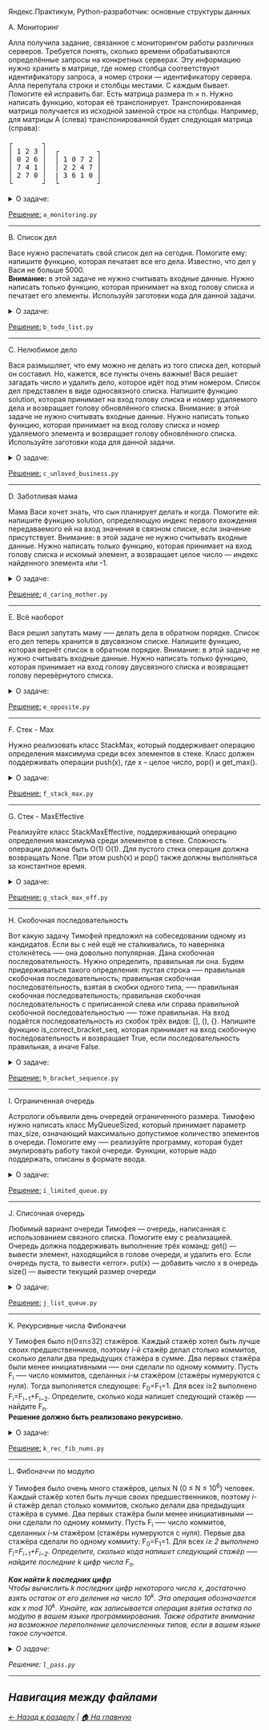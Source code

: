 Яндекс.Практикум, Python-разработчик: основные структуры данных

A. Мониторинг

Алла получила задание, связанное с мониторингом работы различных серверов. Требуется понять, сколько времени обрабатываются определённые запросы на конкретных серверах. Эту информацию нужно хранить в матрице, где номер столбца соответствуют идентификатору запроса, а номер строки — идентификатору сервера. Алла перепутала строки и столбцы местами. С каждым бывает. Помогите ей исправить баг.
Есть матрица размера m × n. Нужно написать функцию, которая её транспонирует.
Транспонированная матрица получается из исходной заменой строк на столбцы.
Например, для матрицы А (слева) транспонированной будет следующая матрица (справа):

<pre>
┌       ┐
│ 1 2 3 │  ┌         ┐
│ 0 2 6 │  │ 1 0 7 2 │
│ 7 4 1 │  │ 2 2 4 7 │
│ 2 7 0 │  | 3 6 1 0 │
└       ┘  └         ┘
</pre>


<details>
<summary>О задаче:</summary>

| Ограничение времени | 1 секунда                        |
|---------------------|----------------------------------|
| Ограничение памяти  | 64Mb                             |
| Ввод	              | стандартный ввод или input.txt   |
| Вывод	              | стандартный вывод или output.txt |
---

### Формат ввода:
В первой строке задано число n — количество строк матрицы.
Во второй строке задано m — число столбцов, m и n не превосходят 1000. В следующих n строках задана матрица. Числа в ней не превосходят по модулю 1000.
### Формат вывода:
Напечатайте транспонированную матрицу в том же формате, который задан во входных данных. Каждая строка матрицы выводится на отдельной строке, элементы разделяются пробелами.

Пример 1:

<table border="1">
  <tr>
    <th>Ввод</th>
    <th>Вывод</th>
  </tr>
  <tr>
    <td>4</td>
    <td rowspan="4">1 0 7 2<br>2 2 4 7<br>3 6 1 0</td>
  </tr>
  <tr>
    <td>3</td>
  </tr>
  <tr>
    <td>1 2 3<br>0 2 6<br>7 4 1<br>2 7 0</td>
  </tr>
</table>

Пример 2:

<table border="1">
  <tr>
    <th>Ввод</th>
    <th>Вывод</th>
  </tr>
  <tr>
    <td>9</td>
    <td rowspan="4">
      -7 5 3 9 2 -7 -3 1 -1<br>
      -1 -1 1 0 4 10 10 6 9<br>
      0 2 -8 8 5 0 -7 -7 9<br>
      -4 2 -1 -8 2 -4 10 -5 1<br>
      -9 9 -7 -1 8 -8 3 9 9
    </td>
  </tr>
  <tr>
    <td>5</td>
  </tr>
  <tr>
    <td>
      -7 -1 0 -4 -9<br>
      5 -1 2 2 9<br>
      3 1 -8 -1 -7<br>
      9 0 8 -8 -1<br>
      2 4 5 2 8<br>
      -7 10 0 -4 -8<br>
      -3 10 -7 10 3<br>
      1 6 -7 -5 9<br>
      -1 9 9 1 9
    </td>
  </tr>
</table>

</details>

[Решение:](./a_monitoring.py) `a_monitoring.py`

---

B. Список дел

Васе нужно распечатать свой список дел на сегодня. Помогите ему: напишите функцию, которая печатает все его дела. Известно, что дел у Васи не больше 5000.
<br><b>Внимание:</b> в этой задаче не нужно считывать входные данные. Нужно написать только функцию, которая принимает на вход голову списка и печатает его элементы.
Используйя заготовки кода для данной задачи.

<details>
<summary>О задаче:</summary>

| Ограничение времени | 1 секунда                        |
|---------------------|----------------------------------|
| Ограничение памяти  | 64Mb                             |
| Ввод	              | стандартный ввод или input.txt   |
| Вывод	              | стандартный вывод или output.txt |
---

### Формат ввода:
Длина списка не превосходит 5000 элементов.
Список не бывает пустым.
### Формат вывода:
Функция должна напечатать элементы списка по одному в строке.

</details>

[Решение:](./b_todo_list.py) `b_todo_list.py`

---

C. Нелюбимое дело

Вася размышляет, что ему можно не делать из того списка дел,
который он составил. Но, кажется, все пункты очень важные!
Вася решает загадать число и удалить дело,
которое идёт под этим номером.
Список дел представлен в виде односвязного списка.
Напишите функцию solution, которая принимает на вход голову списка
и номер удаляемого дела и возвращает голову обновлённого списка.
Внимание: в этой задаче не нужно считывать входные данные.
Нужно написать только функцию, которая принимает на вход голову списка
и номер удаляемого элемента и возвращает голову обновлённого списка.
Используйте заготовки кода для данной задачи.

<details>
<summary>О задаче:</summary>

| Ограничение времени | 1 секунда                        |
|---------------------|----------------------------------|
| Ограничение памяти  | 64Mb                             |
| Ввод	              | стандартный ввод или input.txt   |
| Вывод	              | стандартный вывод или output.txt |
---

### Формат ввода:
Функция принимает голову списка и индекс элемента,
который надо удалить (нумерация с нуля).
Список содержит не более 5000 элементов.
Список не бывает пустым.
### Формат вывода:
Верните голову списка, в котором удален нужный элемент.

</details>

[Решение:](./c_unloved_business.py) `c_unloved_business.py`

---

D. Заботливая мама

Мама Васи хочет знать, что сын планирует делать и когда.
Помогите ей: напишите функцию solution,
определяющую индекс первого вхождения передаваемого ей
на вход значения в связном списке, если значение присутствует.
Внимание: в этой задаче не нужно считывать входные данные.
Нужно написать только функцию, которая принимает
на вход голову списка и искомый элемент,
а возвращает целое число — индекс найденного элемента или -1.

<details>
<summary>О задаче:</summary>


| Ограничение времени | 1 секунда                        |
|---------------------|----------------------------------|
| Ограничение памяти  | 64Mb                             |
| Ввод	              | стандартный ввод или input.txt   |
| Вывод	              | стандартный вывод или output.txt |
---

### Формат ввода:
Функция на вход принимает голову односвязного списка и элемент,
который нужно найти. Длина списка не превосходит 10000 элементов.
Список не бывает пустым.
### Формат вывода:
Функция возвращает индекс первого вхождения искомого элемента
в список(индексация начинается с нуля). Если элемент не найден,
нужно вернуть -1.

</details>

[Решение:](./d_caring_mother.py) `d_caring_mother.py`

---

E. Всё наоборот

Вася решил запутать маму —– делать дела в обратном порядке.
Список его дел теперь хранится в двусвязном списке.
Напишите функцию, которая вернёт список в обратном порядке.
Внимание: в этой задаче не нужно считывать входные данные.
Нужно написать только функцию, которая принимает на вход голову
двусвязного списка и возвращает голову перевёрнутого списка.

<details>
<summary>О задаче:</summary>


| Ограничение времени | 1 секунда                        |
|---------------------|----------------------------------|
| Ограничение памяти  | 64Mb                             |
| Ввод	              | стандартный ввод или input.txt   |
| Вывод	              | стандартный вывод или output.txt |
---

### Формат ввода:
Функция принимает на вход единственный аргумент — голову двусвязного списка.
Длина списка не превосходит 1000 элементов. Список не бывает пустым.
### Формат вывода:
Функция должна вернуть голову развернутого списка.

</details>

[Решение:](./e_opposite.py) `e_opposite.py`

---

F. Стек - Max

Нужно реализовать класс StackMax,
который поддерживает операцию определения максимума среди всех
элементов в стеке. Класс должен поддерживать операции push(x),
где x – целое число, pop() и get_max().

<details>
<summary>О задаче:</summary>


| Ограничение времени | 1 секунда                        |
|---------------------|----------------------------------|
| Ограничение памяти  | 64Mb                             |
| Ввод	              | стандартный ввод или input.txt   |
| Вывод	              | стандартный вывод или output.txt |
---

### Формат ввода:
В первой строке записано одно число n — количество команд,
которое не превосходит 10000. В следующих n строках идут команды.
Команды могут быть следующих видов:
push(x) — добавить число x в стек. Число x не превышает 10<sup>5</sup>;
pop() — удалить число с вершины стека;
get_max() — напечатать максимальное число в стеке;
Если стек пуст, при вызове команды get_max() нужно напечатать «None», для команды pop() — «error».
### Формат вывода:
Для каждой команды get_max() напечатайте результат её выполнения.
Если стек пустой, для команды get_max() напечатайте «None».
Если происходит удаление из пустого стека — напечатайте «error».

Пример 1:

<table border="1">
  <tr>
    <th>Ввод</th>
    <th>Вывод</th>
  </tr>
  <tr>
    <td >
      8<br>
      get_max<br>
      push 7<br>
      pop<br>
      push -2<br>
      push -1<br>
      pop<br>
      get_max<br>
      get_max
    </td>
    <td>
      None<br>
      -2<br>
      -2
    </td>
  </tr>
</table>

Пример 2:

<table border="1">
  <tr>
    <th>Ввод</th>
    <th>Вывод</th>
  </tr>
  <tr>
    <td >
      7<br>
      get_max<br>
      pop<br>
      pop<br>
      pop<br>
      push 10<br>
      get_max<br>
      push -9
    </td>
    <td>
      None<br>
      error<br>
      error<br>
      error<br>
      10
    </td>
  </tr>
</table>

</details>

[Решение:](./f_stack_max.py) `f_stack_max.py`

---

G. Стек - MaxEffective

Реализуйте класс StackMaxEffective, поддерживающий операцию определения
максимума среди элементов в стеке. Сложность операции должна быть O(1)
O(1). Для пустого стека операция должна возвращать None.
При этом push(x) и pop() также должны выполняться за константное время.

<details>
<summary>О задаче:</summary>


| Ограничение времени | 1.5 секунды                      |
|---------------------|----------------------------------|
| Ограничение памяти  | 64Mb                             |
| Ввод	              | стандартный ввод или input.txt   |
| Вывод	              | стандартный вывод или output.txt |
---

### Формат ввода:
В первой строке записано одно число — количество команд, оно не превосходит 100000. Далее идут команды по одной в строке.
Команды могут быть следующих видов:
push(x) — добавить число x в стек. Число x не превышает 10<sup>5</sup>;
pop() — удалить число с вершины стека;
get_max() — напечатать максимальное число в стеке;
top() — напечатать число с вершины стека;
Если стек пуст, при вызове команды get_max нужно напечатать «None», для команды pop и top — «error».
### Формат вывода:
Для каждой команды get_max() напечатайте результат её выполнения.
Если стек пустой, для команды get_max() напечатайте «None».
Если происходит удаление из пустого стека — напечатайте «error».

Пример 1:

<table border="1">
  <tr>
    <th>Ввод</th>
    <th>Вывод</th>
  </tr>
  <tr>
    <td >
      13<br>
      pop<br>
      pop<br>
      top<br>
      push 4<br>
      push -5<br>
      top<br>
      push 7<br>
      pop<br>
      pop<br>
      get_max<br>
      top<br>
      pop<br>
      get_max
    </td>
    <td>
      error<br>
      error<br>
      error<br>
      -5<br>
      4<br>
      4<br>
      None
    </td>
  </tr>
</table>

Пример 2:

<table border="1">
  <tr>
    <th>Ввод</th>
    <th>Вывод</th>
  </tr>
  <tr>
    <td >
      10<br>
      get_max<br>
      push -6<br>
      pop<br>
      pop<br>
      get_max<br>
      push 2<br>
      get_max<br>
      pop<br>
      push -2<br>
      push -6
    </td>
    <td>
      None<br>
      error<br>
      None<br>
      2
    </td>
  </tr>
</table>

</details>

[Решение:](./g_stack_max_eff.py) `g_stack_max_eff.py`

---

H. Скобочная последовательность

Вот какую задачу Тимофей предложил на собеседовании одному из кандидатов.
Если вы с ней ещё не сталкивались, то наверняка столкнётесь –— она довольно популярная.
Дана скобочная последовательность. Нужно определить, правильная ли она.
Будем придерживаться такого определения:
пустая строка —– правильная скобочная последовательность;
правильная скобочная последовательность,
взятая в скобки одного типа, –— правильная скобочная последовательность;
правильная скобочная последовательность с приписанной слева или справа правильной скобочной последовательностью —– тоже правильная.
На вход подаётся последовательность из скобок трёх видов: [], (), {}.
Напишите функцию is_correct_bracket_seq, которая принимает на вход
скобочную последовательность и возвращает True, если последовательность правильная, а иначе False.

<details>
<summary>О задаче:</summary>


| Ограничение времени | 1 секунда                        |
|---------------------|----------------------------------|
| Ограничение памяти  | 64Mb                             |
| Ввод	              | стандартный ввод или input.txt   |
| Вывод	              | стандартный вывод или output.txt |
---

### Формат ввода:
На вход подаётся одна строка, содержащая скобочную последовательность. Скобки записаны подряд, без пробелов.
### Формат вывода:
Выведите «True» или «False».

Пример 1:

<table border="1">
  <tr>
    <th>Ввод</th>
    <th>Вывод</th>
  </tr>
  <tr>
    <td>{[()]}</td>
    <td>False</td>
  </tr>
</table>

Пример 2:

<table border="1">
  <tr>
    <th>Ввод</th>
    <th>Вывод</th>
  </tr>
  <tr>
    <td>()</td>
    <td>True</td>
  </tr>
</table>

</details>

[Решение:](./h_bracket_sequence.py) `h_bracket_sequence.py`

---

I. Ограниченная очередь

Астрологи объявили день очередей ограниченного размера. Тимофею нужно написать класс MyQueueSized, который принимает параметр max_size, означающий максимально допустимое количество элементов в очереди.
Помогите ему —– реализуйте программу, которая будет эмулировать работу такой очереди. Функции, которые надо поддержать, описаны в формате ввода.

<details>
<summary>О задаче:</summary>


| Ограничение времени | 0.3 секунды                        |
|---------------------|----------------------------------|
| Ограничение памяти  | 64Mb                             |
| Ввод	              | стандартный ввод или input.txt   |
| Вывод	              | стандартный вывод или output.txt |
---

### Формат ввода:
В первой строке записано одно число — количество команд, оно не превосходит 5000.
Во второй строке задан максимально допустимый размер очереди, он не превосходит 5000.
Далее идут команды по одной на строке. Команды могут быть следующих видов:
push(x) — добавить число x в очередь;
pop() — удалить число из очереди и вывести на печать;
peek() — напечатать первое число в очереди;
size() — вернуть размер очереди;
При превышении допустимого размера очереди нужно вывести «error».
При вызове операций pop() или peek() для пустой очереди нужно вывести «None».
### Формат вывода:
Напечатайте результаты выполнения нужных команд, по одному на строке.

Пример 1:

<table border="1">
  <tr>
    <th>Ввод</th>
    <th>Вывод</th>
  </tr>
  <tr>
    <td >
      8<br>
      2<br>
      peek<br>
      push 5<br>
      push 2<br>
      peek<br>
      push 2<br>
      size<br>
      size<br>
      push 1<br>
      size
    </td>
    <td>
      None<br>
      5<br>
      2<br>
      2<br>
      error<br>
      2
    </td>
  </tr>
</table>

Пример 2:

<table border="1">
  <tr>
    <th>Ввод</th>
    <th>Вывод</th>
  </tr>
  <tr>
    <td >
      10<br>
      1<br>
      push 1<br>
      size<br>
      push 3<br>
      size<br>
      push 1<br>
      pop<br>
      push 1<br>
      pop<br>
      push 3<br>
      push 3
    </td>
    <td>
      1<br>
      error<br>
      1<br>
      error<br>
      1<br>
      1<br>
      error
    </td>
  </tr>
</table>

</details>

[Решение:](./i_limited_queue.py) `i_limited_queue.py`

---

J. Списочная очередь

Любимый вариант очереди Тимофея — очередь, написанная с использованием связного списка. Помогите ему с реализацией. Очередь должна поддерживать выполнение трёх команд:
get() — вывести элемент, находящийся в голове очереди, и удалить его. Если очередь пуста, то вывести «error».
put(x) — добавить число x в очередь
size() — вывести текущий размер очереди

<details>
<summary>О задаче:</summary>


| Ограничение времени | 0.3 секунды                        |
|---------------------|----------------------------------|
| Ограничение памяти  | 64Mb                             |
| Ввод	              | стандартный ввод или input.txt   |
| Вывод	              | стандартный вывод или output.txt |
---

### Формат ввода:
В первой строке записано количество команд n — целое число,
не превосходящее 1000. В каждой из следующих n строк записаны команды по одной строке.
### Формат вывода:
Выведите ответ на каждый запрос по одному в строке.

Пример 1:

<table border="1">
  <tr>
    <th>Ввод</th>
    <th>Вывод</th>
  </tr>
  <tr>
    <td >
      10<br>
      put -34<br>
      put -23<br>
      get<br>
      size<br>
      get<br>
      size<br>
      get<br>
      get<br>
      put 80<br>
      size
    </td>
    <td>
      -34<br>
      1<br>
      -23<br>
      0<br>
      error<br>
      error<br>
      1
    </td>
  </tr>
</table>

Пример 2:

<table border="1">
  <tr>
    <th>Ввод</th>
    <th>Вывод</th>
  </tr>
  <tr>
    <td >
      6<br>
      put -66<br>
      put 98<br>
      size<br>
      size<br>
      get<br>
      get
    </td>
    <td>
      2<br>
      2<br>
      -66<br>
      98
    </td>
  </tr>
</table>

Пример 3:

<table border="1">
  <tr>
    <th>Ввод</th>
    <th>Вывод</th>
  </tr>
  <tr>
    <td >
      9<br>
      get<br>
      size<br>
      put 74<br>
      get<br>
      size<br>
      put 90<br>
      size<br>
      size<br>
      size
    </td>
    <td>
      error<br>
      0<br>
      74<br>
      0<br>
      1<br>
      1<br>
      1
    </td>
  </tr>
</table>

</details>

[Решение:](./j_list_queue.py) `j_list_queue.py`

---

K. Рекурсивные числа Фибоначчи

У Тимофея было n(0≤n≤32) стажёров. Каждый стажёр хотел быть лучше своих предшественников,
поэтому <i>i</i>-й стажёр делал столько коммитов, сколько делали два предыдущих стажёра в сумме.
Два первых стажёра были менее инициативными —– они сделали по одному коммиту.
Пусть F<sub>i</sub> —– число коммитов, сделанных <i>i</i>-м стажёром (стажёры нумеруются с нуля).
Тогда выполняется следующее: F<sub>0</sub>=F<sub>1</sub>=1. Для всех i≥2  выполнено F<sub>i</sub>=F<sub>i−1</sub>+F<sub>i−2</sub>.
Определите, сколько кода напишет следующий стажёр –— найдите F<sub>n</sub>.
<br><b>Решение должно быть реализовано рекурсивно.</b>

<details>
<summary>О задаче:</summary>


| Ограничение времени | 1.5 секунды                        |
|---------------------|----------------------------------|
| Ограничение памяти  | 64Mb                             |
| Ввод	              | стандартный ввод или input.txt   |
| Вывод	              | стандартный вывод или output.txt |
---

### Формат ввода:
На вход подаётся n — целое число в диапазоне от 0 до 32.
### Формат вывода:
Нужно вывести F<sub>n</sub>.

Пример 1:

<table border="1">
  <tr>
    <th>Ввод</th>
    <th>Вывод</th>
  </tr>
  <tr>
    <td>3</td>
    <td>3</td>
</table>

Пример 2:

<table border="1">
  <tr>
    <th>Ввод</th>
    <th>Вывод</th>
  </tr>
  <tr>
    <td>0</td>
    <td>1</td>
</table>

</details>

[Решение:](./k_rec_fib_nums.py) `k_rec_fib_nums.py`

---


L. Фибоначчи по модулю

У Тимофея было очень много стажёров, целых N (0 ≤ N ≤ 10<sup>6</sup>) человек.
Каждый стажёр хотел быть лучше своих предшественников, поэтому <i>i</i>-й стажёр делал столько коммитов,
сколько делали два предыдущих стажёра в сумме.
Два первых стажёра были менее инициативными — они сделали по одному коммиту.
Пусть F<sub>i</sub> —– число коммитов, сделанных <i>i</i>-м стажёром (стажёры нумеруются с нуля).
Первые два стажёра сделали по одному коммиту: F<sub>0</sub>=F<sub>1</sub>=1. Для всех <i>i<i>≥ 2 выполнено F<sub>i</sub>=F<sub>i−1</sub>+F<sub>i−2</sub>.
Определите, сколько кода напишет следующий стажёр –— найдите последние k цифр числа F<sub>n</sub>.

<b>Как найти k последних цифр</b><br>
Чтобы вычислить k последних цифр некоторого числа x, достаточно взять остаток от его деления на число 10<sup>k</sup>.
Эта операция обозначается как x <i>mod</i> 10<sup>k</sup>. Узнайте, как записывается операция взятия остатка по модулю в вашем языке программирования.
Также обратите внимание на возможное переполнение целочисленных типов, если в вашем языке такое случается.

<details>
<summary>О задаче:</summary>


| Ограничение времени | 1.5 секунды                        |
|---------------------|----------------------------------|
| Ограничение памяти  | 64Mb                             |
| Ввод	              | стандартный ввод или input.txt   |
| Вывод	              | стандартный вывод или output.txt |
---

### Формат ввода:
В первой строке записаны через пробел два целых числа n (0 ≤ n ≤ 10<sup>6</sup>) и k (1 ≤ k ≤ 8).
### Формат вывода:
Выведите единственное число – последние k цифр числа F<sub>n</sub>.
Если в искомом числе меньше k цифр, то выведите само число без ведущих нулей.

Пример 1:

<table border="1">
  <tr>
    <th>Ввод</th>
    <th>Вывод</th>
  </tr>
  <tr>
    <td>3 1</td>
    <td>3</td>
  </tr>
</table>

Пример 2:

<table border="1">
  <tr>
    <th>Ввод</th>
    <th>Вывод</th>
  </tr>
  <tr>
    <td>10 1</td>
    <td>9</td>
  </tr>
</table>

</details>

Решение: `l_pass.py`

---

## Навигация между файлами
[← Назад к разделу](../) | [🏠 На главную](../../)
